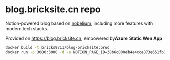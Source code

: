 # blog.bricksite.cn repo

Notion-powered blog based on [nobelium](https://github.com/craigary/nobelium), including more features with modern tech stacks.

Provided on https://blog.bricksite.cn, empowered by**Azure Static Wen App**

```bash
docker build -t bricks9711/blog-bricksite:prod  .
docker run -p 3000:3000 -d -e NOTION_PAGE_ID=38b6c000eb4e4cce873e651fb3c80204 -e NOTION_ACCESS_TOKEN=v02%3Auser_token_or_cookies%3A3iGoWWX2D5De2Ns-5Vo75MPKHYx6tK57NWl1PI7eRgw6Xxec6I9UjPJFvDORx4_qIkIVttXU2v4p6eqco89BjaDhBnmcYHgvfT94ZrD7X9Z4Q16CdCV4oJLtG8xUnRpWIN1d bricks9711/blog-bricksite:prod 
```
